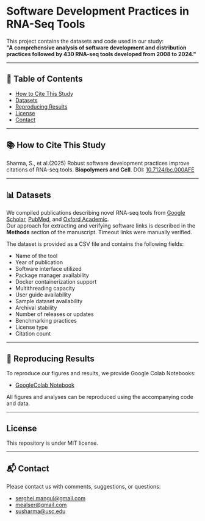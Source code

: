 # Software Development Practices in RNA-Seq Tools

This project contains the datasets and code used in our study:  
**"A comprehensive analysis of software development and distribution practices followed by 430 RNA-seq tools developed from 2008 to 2024."**

---

## 📑 Table of Contents
- [How to Cite This Study](#-how-to-cite-this-study)
- [Datasets](#-datasets)
- [Reproducing Results](#-reproducing-results)
- [License](#license)
- [Contact](#-contact)

---

## 📚 How to Cite This Study

Sharma, S., et al.(2025) Robust software development practices improve citations of RNA-seq tools. **Biopolymers and Cell**. DOI: [10.7124/bc.000AFE](http://dx.doi.org/10.7124/bc.000AFE)

---

## 📊 Datasets

We compiled publications describing novel RNA-seq tools from [Google Scholar](https://scholar.google.com), [PubMed](https://pubmed.ncbi.nlm.nih.gov), and [Oxford Academic](https://academic.oup.com).  
Our approach for extracting and verifying software links is described in the **Methods** section of the manuscript. Timeout links were manually verified.

The dataset is provided as a CSV file and contains the following fields:
- Name of the tool  
- Year of publication  
- Software interface utilized  
- Package manager availability  
- Docker containerization support  
- Multithreading capacity  
- User guide availability  
- Sample dataset availability  
- Archival stability  
- Number of releases or updates  
- Benchmarking practices  
- License type  
- Citation count  

---

## 🧪 Reproducing Results

To reproduce our figures and results, we provide Google Colab Notebooks:

- [GoogleColab Notebook](https://github.com/Mangul-Lab-USC/RNA-seq/blob/master/notebook/RNA_Seq_Project.ipynb)

All figures and analyses can be reproduced using the accompanying code and data.

---

## License
This repository is under MIT license. 

---

## 📬 Contact

Please contact us with comments, suggestions, or questions:

- serghei.mangul@gmail.com    
- mealser@gmail.com  
- susharma@usc.edu
